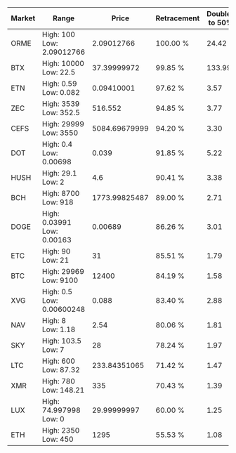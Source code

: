 | Market | Range | Price| Retracement | Doubles to 50% |
| --- | --- | --- | --- | --- |
| ORME | High: 100<br />Low: 2.09012766 | 2.09012766 | 100.00 % | 24.42 |
| BTX | High: 10000<br />Low: 22.5 | 37.39999972 | 99.85 % | 133.99 |
| ETN | High: 0.59<br />Low: 0.082 | 0.09410001 | 97.62 % | 3.57 |
| ZEC | High: 3539<br />Low: 352.5 | 516.552 | 94.85 % | 3.77 |
| CEFS | High: 29999<br />Low: 3550 | 5084.69679999 | 94.20 % | 3.30 |
| DOT | High: 0.4<br />Low: 0.00698 | 0.039 | 91.85 % | 5.22 |
| HUSH | High: 29.1<br />Low: 2 | 4.6 | 90.41 % | 3.38 |
| BCH | High: 8700<br />Low: 918 | 1773.99825487 | 89.00 % | 2.71 |
| DOGE | High: 0.03991<br />Low: 0.00163 | 0.00689 | 86.26 % | 3.01 |
| ETC | High: 90<br />Low: 21 | 31 | 85.51 % | 1.79 |
| BTC | High: 29969<br />Low: 9100 | 12400 | 84.19 % | 1.58 |
| XVG | High: 0.5<br />Low: 0.00600248 | 0.088 | 83.40 % | 2.88 |
| NAV | High: 8<br />Low: 1.18 | 2.54 | 80.06 % | 1.81 |
| SKY | High: 103.5<br />Low: 7 | 28 | 78.24 % | 1.97 |
| LTC | High: 600<br />Low: 87.32 | 233.84351065 | 71.42 % | 1.47 |
| XMR | High: 780<br />Low: 148.21 | 335 | 70.43 % | 1.39 |
| LUX | High: 74.997998<br />Low: 0 | 29.99999997 | 60.00 % | 1.25 |
| ETH | High: 2350<br />Low: 450 | 1295 | 55.53 % | 1.08 |

